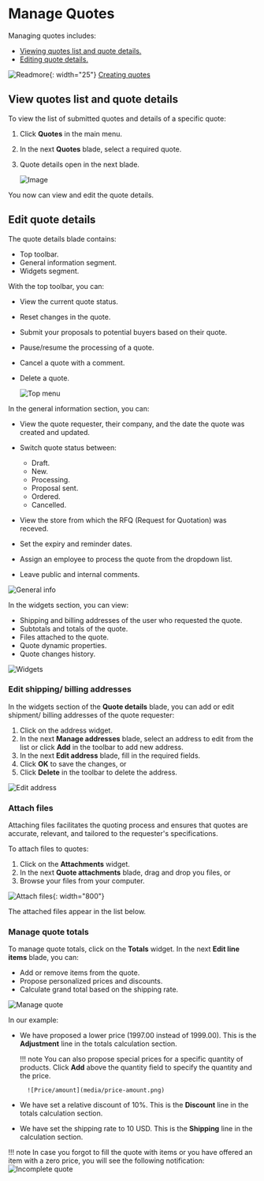 # Manage Quotes

Managing quotes includes:

* [Viewing quotes list and quote details.](manage-quotes.md#view-quotes-list-and-quote-details)
* [Editing quote details.](manage-quotes.md#edit-quote-details)

![Readmore](media/readmore.png){: width="25"} [Creating quotes](../../../../storefront/user-guide/shopping/submit-quotes)

## View quotes list and quote details

To view the list of submitted quotes and details of a specific quote:

1. Click **Quotes** in the main menu.

1. In the next **Quotes** blade, select a required quote.

1. Quote details open in the next blade. 

    ![Image](media/view-quotes.png)

You now can view and edit the quote details.

## Edit quote details

The quote details blade contains:

* Top toolbar.
* General information segment.
* Widgets segment.

With the top toolbar, you can:

* View the current quote status.
* Reset changes in the quote.
* Submit your proposals to potential buyers based on their quote.
* Pause/resume the processing of a quote.
* Cancel a quote with a comment.
* Delete a quote.

    ![Top menu](media/top-menu.png)

In the general information section, you can:

* View the quote requester, their company, and the date the quote was created and updated.
* Switch quote status between:

    * Draft.
    * New.
    * Processing.
    * Proposal sent.
    * Ordered.
    * Cancelled.

* View the store from which the RFQ (Request for Quotation) was receved.
* Set the expiry and reminder dates.
* Assign an employee to process the quote from the dropdown list.
* Leave public and internal comments.  

![General info](media/general-information.png)

In the widgets section, you can view:

* Shipping and billing addresses of the user who requested the quote.
* Subtotals and totals of the quote.
* Files attached to the quote.
* Quote dynamic properties.
* Quote changes history.

![Widgets](media/widgets.png)

### Edit shipping/ billing addresses

In the widgets section of the **Quote details** blade, you can add or edit shipment/ billing addresses of the quote requester:

1. Click on the address widget.
1. In the next **Manage addresses** blade, select an address to edit from the list or click **Add** in the toolbar to add new address.
1. In the next **Edit address** blade, fill in the required fields.
1. Click **OK** to save the changes, or
1. Click **Delete** in the toolbar to delete the address. 

![Edit address](media/edit-address.png)

### Attach files

Attaching files facilitates the quoting process and ensures that quotes are accurate, relevant, and tailored to the requester's specifications.

To attach files to quotes:

1. Click on the **Attachments** widget.
1. In the next **Quote attachments** blade, drag and drop you files, or
1. Browse your files from your computer.

![Attach files](media/attach-files.png){: width="800"}

The attached files appear in the list below.

### Manage quote totals

To manage quote totals, click on the **Totals** widget. In the next **Edit line items** blade, you can:

* Add or remove items from the quote.
* Propose personalized prices and discounts.
* Calculate grand total based on the shipping rate.

![Manage quote](media/manage-quote.png)

In our example:

* We have proposed a lower price (1997.00 instead of 1999.00). This is the **Adjustment** line in the totals calculation section.

    !!! note
        You can also propose special prices for a specific quantity of products. Click **Add** above the quantity field to specify the quantity and the price.

        ![Price/amount](media/price-amount.png)

* We have set a relative discount of  10%. This is the **Discount** line in the totals calculation section.
* We have set the shipping rate to 10 USD. This is the **Shipping** line in the calculation section. 


!!! note
    In case you forgot to fill the quote with items or you have offered an item with a zero price, you will see the following notification:<br>
    ![Incomplete quote](media/incomplete-quote-proposal.png)
